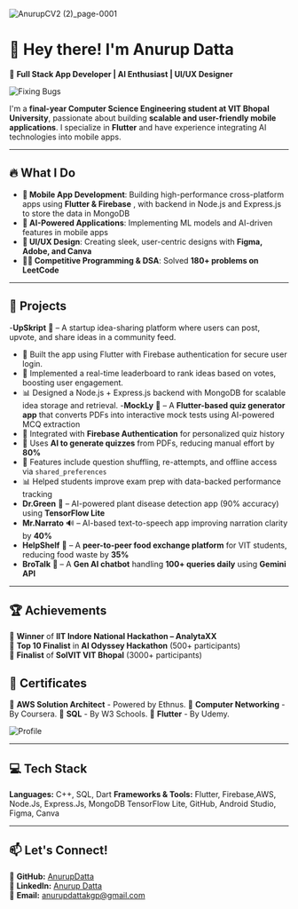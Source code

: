 
![AnurupCV2 (2)_page-0001](https://github.com/user-attachments/assets/5d3ef9ac-8d69-4eb9-b884-125723953d25)

# 👋 Hey there! I'm Anurup Datta  

🚀 **Full Stack App Developer | AI Enthusiast | UI/UX Designer**  

![Fixing Bugs](https://media.giphy.com/media/iIqmM5tTjmpOB9mpbn/giphy.gif)  

I'm a **final-year Computer Science Engineering student at VIT Bhopal University**, passionate about building **scalable and user-friendly mobile applications**. I specialize in **Flutter** and have experience integrating AI technologies into mobile apps.  

---

## 🔥 What I Do  
- **📱 Mobile App Development**: Building high-performance cross-platform apps using **Flutter & Firebase** , with backend in Node.js and Express.js to store the data in MongoDB 
- **🧠 AI-Powered Applications**: Implementing ML models and AI-driven features in mobile apps  
- **🎨 UI/UX Design**: Creating sleek, user-centric designs with **Figma, Adobe, and Canva**  
- **👨‍💻 Competitive Programming & DSA**: Solved **180+ problems on LeetCode**  

---

## 🚀 Projects  
-**UpSkript** 🧠 – A startup idea-sharing platform where users can post, upvote, and share ideas in a community feed. 
  - 🔐 Built the app using Flutter with Firebase authentication for secure user login.  
  - 📝 Implemented a real-time leaderboard to rank ideas based on votes, boosting user engagement.  
  - 📊 Designed a Node.js + Express.js backend with MongoDB for scalable idea storage and retrieval.
-**MockLy** 🧠 – A **Flutter-based quiz generator app** that converts PDFs into interactive mock tests using AI-powered MCQ extraction  
  - 🔐 Integrated with **Firebase Authentication** for personalized quiz history  
  - 🧠 Uses **AI to generate quizzes** from PDFs, reducing manual effort by **80%**  
  - 📝 Features include question shuffling, re-attempts, and offline access via `shared_preferences`  
  - 📊 Helped students improve exam prep with data-backed performance tracking  
- **Dr.Green** 🌱 – AI-powered plant disease detection app (90% accuracy) using **TensorFlow Lite**  
- **Mr.Narrato** 🔊 – AI-based text-to-speech app improving narration clarity by **40%**  
- **HelpShelf** 🍔 – A **peer-to-peer food exchange platform** for VIT students, reducing food waste by **35%**  
- **BroTalk** 🤖 – A **Gen AI chatbot** handling **100+ queries daily** using **Gemini API**  

---

## 🏆 Achievements  
🥇 **Winner** of **IIT Indore National Hackathon – AnalytaXX**  
🏅 **Top 10 Finalist** in **AI Odyssey Hackathon** (500+ participants)  
🥈 **Finalist** of **SolVIT VIT Bhopal** (3000+ participants)  

## 📜  Certificates  
📜  **AWS Solution Architect** - Powered by Ethnus.
📜  **Computer Networking** - By Coursera. 
📜  **SQL** - By W3 Schools.
📜  **Flutter** - By Udemy.

![Profile](https://media.giphy.com/media/26AHONQ79FdWZhAI0/giphy.gif)  

---

## 💻 Tech Stack  
**Languages:**  C++, SQL, Dart 
**Frameworks & Tools:** Flutter, Firebase,AWS, Node.Js, Express.Js, MongoDB TensorFlow Lite, GitHub, Android Studio, Figma, Canva  

---

## 📫 Let's Connect!  
🔗 **GitHub:** [AnurupDatta](https://github.com/AnurupDatta)  
💼 **LinkedIn:** [Anurup Datta](https://www.linkedin.com/in/anurup-datta-1ab634251/)  
📧 **Email:** anurupdattakgp@gmail.com  
